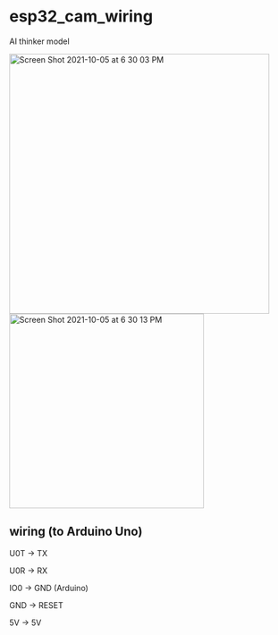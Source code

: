 # esp32_cam_wiring
<p>AI thinker model</p>
<img width="465" alt="Screen Shot 2021-10-05 at 6 30 03 PM" src="https://user-images.githubusercontent.com/56200546/136111800-3a6b1074-e1e0-4a37-9067-783214a3c31a.png">
<img width="348" alt="Screen Shot 2021-10-05 at 6 30 13 PM" src="https://user-images.githubusercontent.com/56200546/136111804-b3b0c4d7-b55d-4c26-a938-5730dfef2240.png">

## wiring (to Arduino Uno)
<p>U0T -> TX</p>
<p>U0R -> RX</p>
<p>IO0 -> GND (Arduino)</p>
<p>GND -> RESET</p>
<p>5V -> 5V</p>
